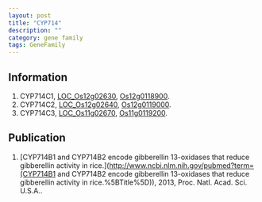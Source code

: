 ```yaml
---
layout: post
title: "CYP714"
description: ""
category: gene family
tags: GeneFamily
---
```


## Information
1. CYP714C1, [LOC_Os12g02630](http://rice.plantbiology.msu.edu/cgi-bin/ORF_infopage.cgi?orf=LOC_Os12g02630), [Os12g0118900](http://rapdb.dna.affrc.go.jp/viewer/gbrowse_details/irgsp1?name=Os12g0118900).
2. CYP714C2, [LOC_Os12g02640](http://rice.plantbiology.msu.edu/cgi-bin/ORF_infopage.cgi?orf=LOC_Os12g02640), [Os12g0119000](http://rapdb.dna.affrc.go.jp/viewer/gbrowse_details/irgsp1?name=Os12g0119000).
3. CYP714C3, [LOC_Os11g02670](http://rice.plantbiology.msu.edu/cgi-bin/ORF_infopage.cgi?orf=LOC_Os11g02670), [Os11g0119200](http://rapdb.dna.affrc.go.jp/viewer/gbrowse_details/irgsp1?name=Os11g0119200).

## Publication
1. [CYP714B1 and CYP714B2 encode gibberellin 13-oxidases that reduce gibberellin activity in rice.](http://www.ncbi.nlm.nih.gov/pubmed?term=(CYP714B1 and CYP714B2 encode gibberellin 13-oxidases that reduce gibberellin activity in rice.%5BTitle%5D)), 2013, Proc. Natl. Acad. Sci. U.S.A..


